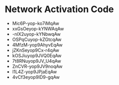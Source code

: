 # Network Activation Code
* Mic6P-yop-ko7iMqAw
* xxGsOeyop-kYNWAqAw
* -nlX2uyop-kYNbwqAw
* OSPqCuyop-kZGtcqAw
* 4MfzM-yop9AhyvEqAw
* jZKnSeyop9Cx-r4qAw
* kOSJiuyop9JVQ0EqAw
* 7t8RNuyop9JV_U4qAw
* ZnCVR-yop9JV9noqAw
* I1L4Z-yop9JPjaEqAw
* 4vCf3eyop9ID9-gqAw